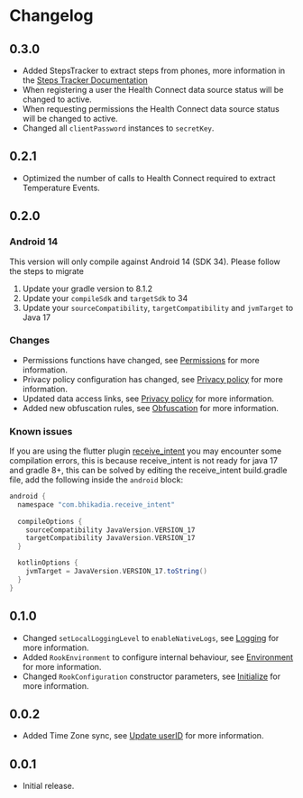 # Changelog

## 0.3.0

* Added StepsTracker to extract steps from phones, more information in the [Steps Tracker Documentation](STEPS_TRACKER.md)
* When registering a user the Health Connect data source status will be changed to active.
* When requesting permissions the Health Connect data source status will be changed to active.
* Changed all `clientPassword` instances to `secretKey`.

## 0.2.1

* Optimized the number of calls to Health Connect required to extract Temperature Events.

## 0.2.0

### Android 14

This version will only compile against Android 14 (SDK 34). Please follow the steps to migrate

1. Update your gradle version to 8.1.2
2. Update your `compileSdk` and `targetSdk` to 34
3. Update your `sourceCompatibility`, `targetCompatibility` and `jvmTarget` to Java 17

### Changes

* Permissions functions have changed, see [Permissions](README.md#permissions) for more information.
* Privacy policy configuration has changed, see [Privacy policy](README.md#privacy-policy) for more information.
* Updated data access links, see [Privacy policy](README.md#request-data-access) for more information.
* Added new obfuscation rules, see [Obfuscation](README.md#obfuscation) for more information.

### Known issues

If you are using the flutter plugin [receive_intent](https://pub.dev/packages/receive_intent) you may encounter some
compilation errors, this is because receive_intent is not ready for java 17 and gradle 8+, this can be solved by editing
the receive_intent build.gradle file, add the following inside the `android` block:

```groovy
android {
  namespace "com.bhikadia.receive_intent"
  
  compileOptions {
    sourceCompatibility JavaVersion.VERSION_17
    targetCompatibility JavaVersion.VERSION_17
  }

  kotlinOptions {
    jvmTarget = JavaVersion.VERSION_17.toString()
  }
}
```

## 0.1.0

* Changed `setLocalLoggingLevel` to `enableNativeLogs`, see [Logging](README.md#logging) for more information.
* Added `RookEnvironment` to configure internal behaviour, see [Environment](README.md#environment) for more information.
* Changed `RookConfiguration` constructor parameters, see [Initialize](README.md#initialize) for more information.

## 0.0.2

* Added Time Zone sync, see [Update userID](README.md#update-userid) for more information.

## 0.0.1

* Initial release.
